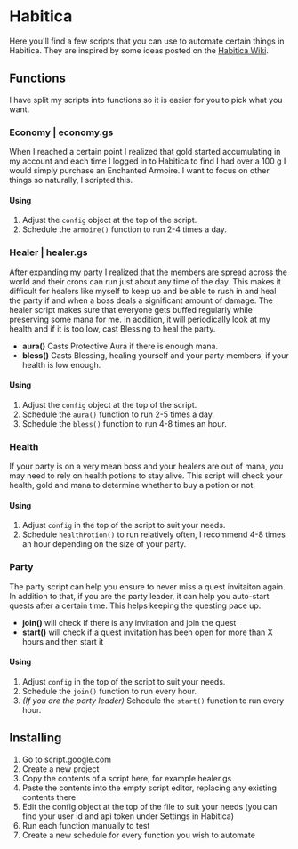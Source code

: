 # Habitica

Here you'll find a few scripts that you can use to automate certain things in Habitica. They are inspired by some ideas posted on the [Habitica Wiki](https://habitica.fandom.com/wiki/Google_Apps_Script).

## Functions

I have split my scripts into functions so it is easier for you to pick what you want.

### Economy | economy.gs

When I reached a certain point I realized that gold started accumulating in my account and each time I logged in to Habitica to find I had over a 100 g I would simply purchase an Enchanted Armoire. I want to focus on other things so naturally, I scripted this.

#### Using

1. Adjust the `config` object at the top of the script.
2. Schedule the `armoire()` function to run 2-4 times a day.

### Healer | healer.gs

After expanding my party I realized that the members are spread across the world and their crons can run just about any time of the day. This makes it difficult for healers like myself to keep up and be able to rush in and heal the party if and when a boss deals a significant amount of damage. The healer script makes sure that everyone gets buffed regularly while preserving some mana for me. In addition, it will periodically look at my health and if it is too low, cast Blessing to heal the party.

- **aura()** Casts Protective Aura if there is enough mana.
- **bless()** Casts Blessing, healing yourself and your party members, if your health is low enough.

#### Using

1. Adjust the `config` object at the top of the script.
2. Schedule the `aura()` function to run 2-5 times a day.
3. Schedule the `bless()` function to run 4-8 times an hour.

### Health

If your party is on a very mean boss and your healers are out of mana, you may need to rely on health potions to stay alive. This script will check your health, gold and mana to determine whether to buy a potion or not.

#### Using

1. Adjust `config` in the top of the script to suit your needs.
2. Schedule `healthPotion()` to run relatively often, I recommend 4-8 times an hour depending on the size of your party.

### Party

The party script can help you ensure to never miss a quest invitaiton again. In addition to that, if you are the party leader, it can help you auto-start quests after a certain time. This helps keeping the questing pace up.

- **join()** will check if there is any invitation and join the quest
- **start()** will check if a quest invitation has been open for more than X hours and then start it

#### Using

1. Adjust `config` in the top of the script to suit your needs.
2. Schedule the `join()` function to run every hour.
3. _(If you are the party leader)_ Schedule the `start()` function to run every hour.

## Installing

1. Go to script.google.com
2. Create a new project
3. Copy the contents of a script here, for example healer.gs
4. Paste the contents into the empty script editor, replacing any existing contents there
5. Edit the config object at the top of the file to suit your needs (you can find your user id and api token under Settings in Habitica)
6. Run each function manually to test
7. Create a new schedule for every function you wish to automate
